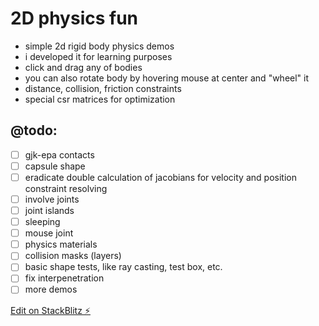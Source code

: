 # 2D physics fun

- simple 2d rigid body physics demos
- i developed it for learning purposes
- click and drag any of bodies
- you can also rotate body by hovering mouse at center and "wheel" it
- distance, collision, friction constraints
- special csr matrices for optimization


## @todo:
- [ ] gjk-epa contacts
- [ ] capsule shape
- [ ] eradicate double calculation of jacobians for velocity and position constraint resolving
- [ ] involve joints
- [ ] joint islands
- [ ] sleeping
- [ ] mouse joint
- [ ] physics materials
- [ ] collision masks (layers)
- [ ] basic shape tests, like ray casting, test box, etc.
- [ ] fix interpenetration
- [ ] more demos

[Edit on StackBlitz ⚡️](https://stackblitz.com/edit/codeagent-collisions)
